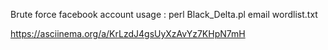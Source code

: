 Brute force facebook account 
usage : perl Black_Delta.pl email wordlist.txt


https://asciinema.org/a/KrLzdJ4gsUyXzAvYz7KHpN7mH
